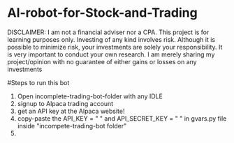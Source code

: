# AI-robot-for-Stock-and-Trading

DISCLAIMER: I am not a financial adviser nor a CPA. This project is for learning purposes only. Investing of any kind involves risk. Although it is possible to minimize risk, your investments are solely your responsibility. It is very important to conduct your own research. I am merely sharing my project/opinion with no guarantee of either gains or losses on any investments

#Steps to run this bot
1. Open incomplete-trading-bot-folder with any IDLE
2. signup to Alpaca trading account
4. get an API key at the Alpaca website!
5. copy-paste the API_KEY = " "  and  API_SECRET_KEY = " " in gvars.py file inside "incompete-trading-bot folder"
6. 
